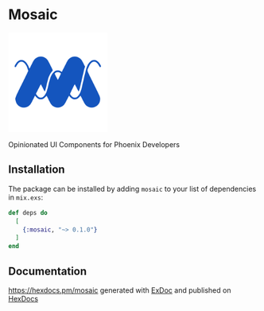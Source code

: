 # Mosaic

<img src="https://github.com/shirishgoyal/mosaic/raw/main/logo.png" alt="logo" width="200"/>

Opinionated UI Components for Phoenix Developers

## Installation

The package can be installed
by adding `mosaic` to your list of dependencies in `mix.exs`:

```elixir
def deps do
  [
    {:mosaic, "~> 0.1.0"}
  ]
end
```

## Documentation 

<https://hexdocs.pm/mosaic> generated with [ExDoc](https://github.com/elixir-lang/ex_doc)
and published on [HexDocs](https://hexdocs.pm)


